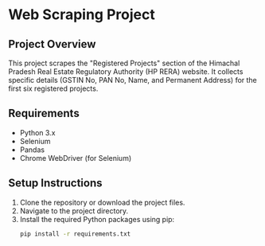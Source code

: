# Web Scraping Project

## Project Overview

This project scrapes the "Registered Projects" section of the Himachal Pradesh Real Estate Regulatory Authority (HP RERA) website. It collects specific details (GSTIN No, PAN No, Name, and Permanent Address) for the first six registered projects.

## Requirements

- Python 3.x
- Selenium
- Pandas
- Chrome WebDriver (for Selenium)

## Setup Instructions

1. Clone the repository or download the project files.
2. Navigate to the project directory.
3. Install the required Python packages using pip:
   ```bash
   pip install -r requirements.txt
